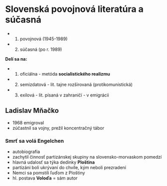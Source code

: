 # Slovenská povojnová literatúra a súčasná

- 1. povojnová (1945-1989)
- 2. súčasná (po r. 1989)

**Delí sa na:**
- 1. oficiálna - metóda **socialistického realizmu**
- 2. semizdatová - lit. tajne rozširovaná (protikomunistická)
- 3. exilová - lit. písaná v zahraničí - v emigrácii

## Ladislav Mňačko
- 1968 emigroval
- zúčastnil sa vojny, prežil koncentračný tábor

### Smrť sa volá Engelchen
- autobiografia
- zachytil činnosť partizánskej skupiny na slovensko-morvaskom pomedzí
- hlavná udalosť sa týka dedinky **Ploština**
- partizáni boli ukrývaní do chvíle, kým neboli prezradení
- Nemci sa pomstili ľuďom z Ploštiny
- hl. postava **Voloďa** = sám autor